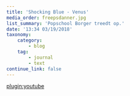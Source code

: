 ```yaml
---
title: 'Shocking Blue - Venus'
media_order: freepsdanner.jpg
list_summary: 'Popschool Borger treedt op.'
date: '13:34 03/19/2018'
taxonomy:
    category:
        - blog
    tag:
        - journal
        - text
continue_link: false
---
```


[plugin:youtube](https://youtu.be/HsIKXotf0VE)
